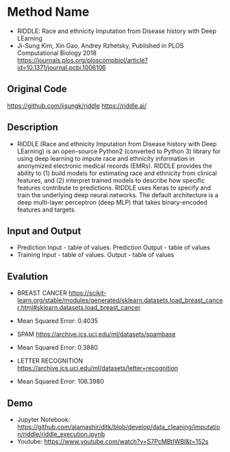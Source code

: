 # Method Name
- RIDDLE: Race and ethnicity Imputation from Disease history with Deep LEarning
- Ji-Sung Kim, Xin Gao, Andrey Rzhetsky, Published in PLOS Computational Biology 2018 <https://journals.plos.org/ploscompbiol/article?id=10.1371/journal.pcbi.1006106>

## Original Code
<https://github.com/jisungk/riddle>
<https://riddle.ai/>

## Description
- RIDDLE (Race and ethnicity Imputation from Disease history with Deep LEarning) is an open-source Python2 (converted to Python 3) library for using deep learning to impute race and ethnicity information in anonymized electronic medical records (EMRs). RIDDLE provides the ability to (1) build models for estimating race and ethnicity from clinical features, and (2) interpret trained models to describe how specific features contribute to predictions. RIDDLE uses Keras to specify and train the underlying deep neural networks. The default architecture is a deep multi-layer perceptron (deep MLP) that takes binary-encoded features and targets.

## Input and Output
- Prediction Input - table of values. Prediction Output - table of values 
- Training Input - table of values. Output - table of values 

## Evalution
- BREAST CANCER <https://scikit-learn.org/stable/modules/generated/sklearn.datasets.load_breast_cancer.html#sklearn.datasets.load_breast_cancer> 
- Mean Squared Error: 0.4035

- SPAM <https://archive.ics.uci.edu/ml/datasets/spambase>
- Mean Squared Error: 0.3880


- LETTER RECOGNITION <https://archive.ics.uci.edu/ml/datasets/letter+recognition>
- Mean Squared Error: 106.3980

## Demo
- Jupyter Notebook: <https://github.com/alamashir/ditk/blob/develop/data_cleaning/imputation/riddle/riddle_execution.ipynb> 
- Youtube: <https://www.youtube.com/watch?v=S7PcMBtIWBI&t=152s>
